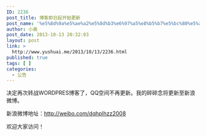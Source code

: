 ```yaml
---
ID: 2236
post_title: 博客即日起开始更新
post_name: '%e5%8d%9a%e5%ae%a2%e5%8d%b3%e6%97%a5%e8%b5%b7%e5%bc%80%e5%a7%8b%e6%9b%b4%e6%96%b0'
author: 小奥
post_date: 2013-10-13 20:32:03
layout: post
link: >
  http://www.yushuai.me/2013/10/13/2236.html
published: true
tags: [ ]
categories:
  - 公告
---
```

决定再次转战WORDPRES博客了，QQ空间不再更新。我的碎碎念将更新至新浪微博。

新浪微博地址：http://weibo.com/dqhplhzz2008

欢迎大家访问！